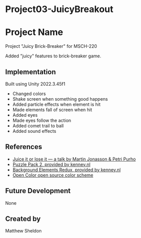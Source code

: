 # Project03-JuicyBreakout

# Project Name

Project "Juicy Brick-Breaker" for MSCH-220

Added "juicy" features to brick-breaker game.

## Implementation

Built using Unity 2022.3.45f1

* Changed colors
* Shake screen when something good happens
* Added particle effects when element is hit
* Made elements fall of screen when hit
* Added eyes
* Made eyes follow the action
* Added comet trail to ball
* Added sound effects

## References

 * [Juice it or lose it — a talk by Martin Jonasson & Petri Purho](https://www.youtube.com/watch?v=Fy0aCDmgnxg)
 * [Puzzle Pack 2, provided by kenney.nl](https://kenney.nl/assets/puzzle-pack-2)
 * [Background Elements Redux, provided by kenney.nl](https://kenney.nl/assets/background-elements-redux)
 * [Open Color open source color scheme](https://yeun.github.io/open-color/)

## Future Development

None

## Created by

Matthew Sheldon